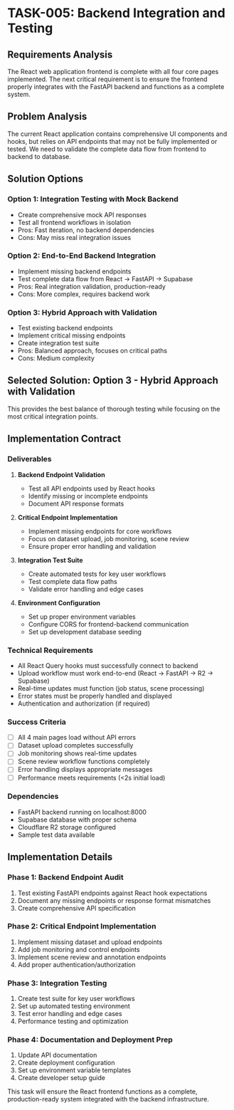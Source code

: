 # TASK-005: Backend Integration and Testing

## Requirements Analysis
The React web application frontend is complete with all four core pages implemented. The next critical requirement is to ensure the frontend properly integrates with the FastAPI backend and functions as a complete system.

## Problem Analysis
The current React application contains comprehensive UI components and hooks, but relies on API endpoints that may not be fully implemented or tested. We need to validate the complete data flow from frontend to backend to database.

## Solution Options

### Option 1: Integration Testing with Mock Backend
- Create comprehensive mock API responses
- Test all frontend workflows in isolation
- Pros: Fast iteration, no backend dependencies
- Cons: May miss real integration issues

### Option 2: End-to-End Backend Integration
- Implement missing backend endpoints
- Test complete data flow from React → FastAPI → Supabase
- Pros: Real integration validation, production-ready
- Cons: More complex, requires backend work

### Option 3: Hybrid Approach with Validation
- Test existing backend endpoints
- Implement critical missing endpoints
- Create integration test suite
- Pros: Balanced approach, focuses on critical paths
- Cons: Medium complexity

## Selected Solution: Option 3 - Hybrid Approach with Validation

This provides the best balance of thorough testing while focusing on the most critical integration points.

## Implementation Contract

### Deliverables
1. **Backend Endpoint Validation**
   - Test all API endpoints used by React hooks
   - Identify missing or incomplete endpoints
   - Document API response formats

2. **Critical Endpoint Implementation** 
   - Implement missing endpoints for core workflows
   - Focus on dataset upload, job monitoring, scene review
   - Ensure proper error handling and validation

3. **Integration Test Suite**
   - Create automated tests for key user workflows
   - Test complete data flow paths
   - Validate error handling and edge cases

4. **Environment Configuration**
   - Set up proper environment variables
   - Configure CORS for frontend-backend communication
   - Set up development database seeding

### Technical Requirements
- All React Query hooks must successfully connect to backend
- Upload workflow must work end-to-end (React → FastAPI → R2 → Supabase)
- Real-time updates must function (job status, scene processing)
- Error states must be properly handled and displayed
- Authentication and authorization (if required)

### Success Criteria
- [ ] All 4 main pages load without API errors
- [ ] Dataset upload completes successfully 
- [ ] Job monitoring shows real-time updates
- [ ] Scene review workflow functions completely
- [ ] Error handling displays appropriate messages
- [ ] Performance meets requirements (<2s initial load)

### Dependencies
- FastAPI backend running on localhost:8000
- Supabase database with proper schema
- Cloudflare R2 storage configured
- Sample test data available

## Implementation Details

### Phase 1: Backend Endpoint Audit
1. Test existing FastAPI endpoints against React hook expectations
2. Document any missing endpoints or response format mismatches
3. Create comprehensive API specification

### Phase 2: Critical Endpoint Implementation  
1. Implement missing dataset and upload endpoints
2. Add job monitoring and control endpoints
3. Implement scene review and annotation endpoints
4. Add proper authentication/authorization

### Phase 3: Integration Testing
1. Create test suite for key user workflows
2. Set up automated testing environment
3. Test error handling and edge cases
4. Performance testing and optimization

### Phase 4: Documentation and Deployment Prep
1. Update API documentation
2. Create deployment configuration
3. Set up environment variable templates
4. Create developer setup guide

This task will ensure the React frontend functions as a complete, production-ready system integrated with the backend infrastructure.